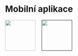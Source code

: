 # Mobilní aplikace

<div style="display: flex; flex-direction: row; align-items: center; column-gap: 20px;">
  <a href="https://play.google.com/store/apps/details?id=com.delta.strnadi">
    <img src="https://upload.wikimedia.org/wikipedia/commons/d/d7/Android_robot.svg" width="100px" height="100px">
  </a>
  <a href="">
    <img src="https://upload.wikimedia.org/wikipedia/commons/f/fa/Apple_logo_black.svg" width="100px" height="100px">
  </a>
</div>
